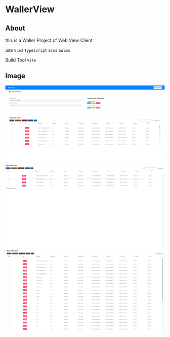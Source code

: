 # WallerView

## About
this is a Waller Project of Web View Client

use  `Vue3`  `Typescript`   `Scss`  `bulma`

Build Tool `Vite`

## Image
![3Image](https://github.com/au-top/waller_view/blob/master/displayResources/3.png?raw=true)
![1Image](https://github.com/au-top/waller_view/blob/master/displayResources/1.png?raw=true)
![2Image](https://github.com/au-top/waller_view/blob/master/displayResources/2.png?raw=true)
